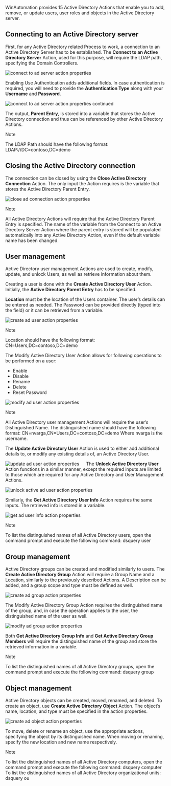 WinAutomation provides 15 Active Directory Actions that enable you to add, remove, or update users, user roles and objects in the Active Directory server.

## Connecting to an Active Directory server

First, for any Active Directory related Process to work, a connection to an Active Directory Server has to be established. The **Connect to an Active Directory Server** Action, used for this purpose, will require the LDAP path, specifying the Domain Controllers.
 

![connect to ad server action properties](..\media\connect-to-ad-server-action-properties.png)

Enabling Use Authentication adds additional fields. In case authentication is required, you will need to provide the **Authentication Type** along with your **Username** and **Password**.
  
![connect to ad server action properties continued](..\media\connect-to-ad-server-action-properties-continued.png)

The output, **Parent Entry**, is stored into a variable that stores the Active Directory connection and thus can be referenced by other Active Directory Actions.

>[!NOTE]
>The LDAP Path should have the following format:
>LDAP://DC=contoso,DC=demo

## Closing the Active Directory connection
The connection can be closed by using the **Close Active Directory Connection** Action. The only input the Action requires is the variable that stores the Active Directory Parent Entry.
  
![close ad connection action properties](..\media\close-ad-connection-action-properties.png)

>[!NOTE]
>All Active Directory Actions will require that the Active Directory Parent Entry is specified. The name of the variable from the Connect to an Active Directory Server Action where the parent entry is stored will be populated automatically into any Active Directory Action, even if the default variable name has been changed.
 
## User management

Active Directory user management Actions are used to create, modify, update, and unlock Users, as well as retrieve information about them. 

Creating a user is done with the **Create Active Directory User** Action. Initially, the **Active Directory Parent Entry** has to be specified. 

**Location** must be the location of the Users container. The user’s details can be entered as needed. The Password can be provided directly (typed into the field) or it can be retrieved from a variable.
  
![create ad user action properties](..\media\create-ad-user-action-properties.png)

>[!NOTE]
>Location should have the following format:
>CN=Users,DC=contoso,DC=demo
 

The Modify Active Directory User Action allows for following operations to be performed on a user:

* Enable
* Disable
* Rename
* Delete
* Reset Password
  
![modify ad user action properties](..\media\modify-ad-user-action-properties.png)

>[!NOTE]
>All Active Directory user management Actions will require the user’s Distinguished Name. The distinguished name should have the following format:
>CN=nvarga,CN=Users,DC=contoso,DC=demo 
>Where nvarga is the username.

The **Update Active Directory User** Action is used to either add additional details to, or modify any existing details of, an Active Directory User.
  
![update ad user action properties](..\media\update-ad-user-action-properties.png)
 
The **Unlock Active Directory User** Action functions in a similar manner, except the required inputs are limited to those which are required for any Active Directory and User Management Actions.
  
![unlock active ad user action properties](..\media\unlock-active-ad-user-action-properties.png)

Similarly, the **Get Active Directory User Info** Action requires the same inputs. The retrieved info is stored in a variable.
  
![get ad user info action properties](..\media\get-ad-user-info-action-properties.png)

>[!NOTE]
>To list the distinguished names of all Active Directory users, open the command prompt and execute the following command:
dsquery user

## Group management

Active Directory groups can be created and modified similarly to users. The **Create Active Directory Group** Action will require a Group Name and a Location, similarly to the previously described Actions. A Description can be added, and a group scope and type must be defined as well.
  
![create ad group action properties](..\media\create-ad-group-action-properties.png)

The Modify Active Directory Group Action requires the distinguished name of the group, and, in case the operation applies to the user, the distinguished name of the user as well.
  
![modify ad group action properties](..\media\modify-ad-group-action-properties.png)

Both **Get Active Directory Group Info** and **Get Active Directory Group Members** will require the distinguished name of the group and store the retrieved information in a variable.

>[!NOTE]
>To list the distinguished names of all Active Directory groups, open the command prompt and execute the following command:
>dsquery group

## Object management

Active Directory objects can be created, moved, renamed, and deleted. To create an object, use **Create Active Directory Object** Action. The object’s name, location, and type must be specified in the action properties.
  
![create ad object action properties](..\media\create-ad-object-action-properties.png)

To move, delete or rename an object, use the appropriate actions, specifying the object by its distinguished name. When moving or renaming, specify the new location and new name respectively.

>[!NOTE]
>To list the distinguished names of all Active Directory computers, open the command prompt and execute the following command:
>dsquery computer
>To list the distinguished names of all Active Directory organizational units:
>dsquery ou
